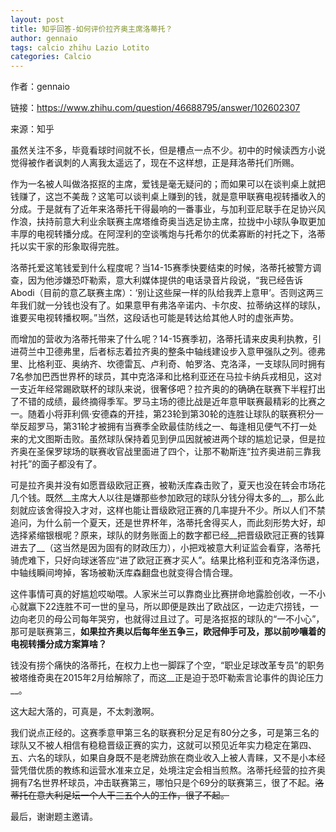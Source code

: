 ```yaml
---
layout: post
title: 知乎回答-如何评价拉齐奥主席洛蒂托？
author: gennaio
tags: calcio zhihu Lazio Lotito
categories: Calcio
---
```

作者：gennaio

链接：https://www.zhihu.com/question/46688795/answer/102602307

来源：知乎

虽然关注不多，毕竟看球时间就不长，但是槽点一点不少。初中的时候读西方小说觉得被作者讽刺的人离我太遥远了，现在不这样想，正是拜洛蒂托们所赐。

作为一名被人叫做洛抠抠的主席，爱钱是毫无疑问的；而如果可以在谈判桌上就把钱赚了，这岂不美哉？这笔可以谈判桌上赚到的钱，就是意甲联赛电视转播收入的分成。于是就有了近年来洛蒂托干得最响的一番事业，与加利亚尼联手在足协兴风作浪，扶持前意大利业余联赛主席塔维奇奥当选足协主席，拉拢中小球队争取更加丰厚的电视转播分成。在阿涅利的空谈嘴炮与托希尔的优柔寡断的衬托之下，洛蒂托以实干家的形象取得完胜。

洛蒂托爱这笔钱爱到什么程度呢？当14-15赛季快要结束的时候，洛蒂托被警方调查，因为他涉嫌恐吓勒索，意大利媒体提供的电话录音片段说，“我已经告诉Abodi（目前的意乙联赛主席）：‘别让这些屎一样的队给我弄上意甲’。否则这两三年我们就一分钱也没有了。如果意甲有弗洛辛诺内、卡尔皮、拉蒂纳这样的球队，谁要买电视转播权啊。”当然，这段话也可能是转达给其他人时的虚张声势。

而增加的营收为洛蒂托带来了什么呢？14-15赛季初，洛蒂托请来皮奥利执教，引进荷兰中卫德弗里，后者标志着拉齐奥的整条中轴线建设步入意甲强队之列。德弗里、比格利亚、奥纳齐、坎德雷瓦、卢利奇、帕罗洛、克洛泽，一支球队同时拥有7名参加巴西世界杯的球员，其中克洛泽和比格利亚还在马拉卡纳兵戎相见，这对一支近年经常踢欧联杯的球队来说，很奢侈吧？拉齐奥的的确确在联赛下半程打出了不错的成绩，最终摘得季军。罗马主场的德比战是近年意甲联赛最精彩的比赛之一。随着小将菲利佩·安德森的开挂，第23轮到第30轮的连胜让球队的联赛积分一举反超罗马，第31轮才被拥有当赛季全欧最佳防线之一、每逢相见便气不打一处来的尤文图斯击败。虽然球队保持着见到伊瓜因就被进两个球的尴尬记录，但是拉齐奥在圣保罗球场的联赛收官战里面进了四个，让那不勒斯连“拉齐奥进前三靠我衬托”的面子都没有了。

可是拉齐奥并没有如愿晋级欧冠正赛，被勒沃库森击败了，夏天也没在转会市场花几个钱。既然__主席大人以往是嫌那些参加欧冠的球队分钱分得太多的__，那么此刻就应该舍得投入才对，这样也能让晋级欧冠正赛的几率提升不少。所以人们不禁追问，为什么前一个夏天，还是世界杯年，洛蒂托舍得买人，而此刻形势大好，却选择紧缩银根呢？原来，球队的财务账面上的数字都已经__把晋级欧冠正赛的钱算进去了__（这当然是因为固有的财政压力），小把戏被意大利证监会看穿，洛蒂托骑虎难下，只好向球迷答应“进了欧冠正赛才买人”。结果比格利亚和克洛泽伤退，中轴线瞬间垮掉，客场被勒沃库森翻盘也就变得合情合理。

这件事情可真的好尴尬哎呦喂。人家米兰可以靠商业比赛拼命地露脸创收，一不小心就赢下22连胜不可一世的皇马，所以即便是跌出了欧战区，一边走穴捞钱，一边向老贝的母公司每年哭穷，也就得过且过了。可是洛抠抠的球队的“一不小心”，那可是联赛第三，__如果拉齐奥以后每年坐五争三，欧冠伸手可及，那以前吵嚷着的电视转播分成方案算啥？__

钱没有捞个痛快的洛蒂托，在权力上也一脚踩了个空，“职业足球改革专员”的职务被塔维奇奥在2015年2月给解除了，而这__正是迫于恐吓勒索言论事件的舆论压力__。

这大起大落的，可真是，不太刺激啊。

我们说点正经的。这赛季意甲第三名的联赛积分足足有80分之多，可是第三名的球队又不被人相信有稳稳晋级正赛的实力，这就可以预见近年实力稳定在第四、五、六名的球队，如果自身既不是老牌劲旅在商业收入上被人青睐，又不是小本经营凭借优质的教练和运营水准来立足，处境注定会相当煎熬。洛蒂托经营的拉齐奥拥有7名世界杯球员，冲击联赛第三，哪怕只是个69分的联赛第三，很了不起。~~洛蒂托在意大利足坛一个人干三五个人的工作，很了不起。~~

最后，谢谢题主邀请。